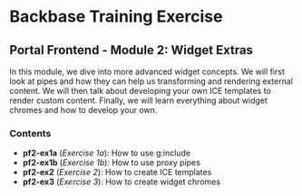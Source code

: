 # Backbase Training Exercise

## Portal Frontend - Module 2: Widget Extras

In this module, we dive into more advanced widget concepts. We will first look at pipes and how they can help us transforming and rendering external content. We will then talk about developing your own ICE templates to render custom content. Finally, we will learn everything about widget chromes and how to develop your own.

### Contents

 - **pf2-ex1a** (_Exercise 1a_): How to use g:include
 - **pf2-ex1b** (_Exercise 1b_): How to use proxy pipes
 - **pf2-ex2** (_Exercise 2_): How to create ICE templates
 - **pf2-ex3** (_Exercise 3_): How to create widget chromes
